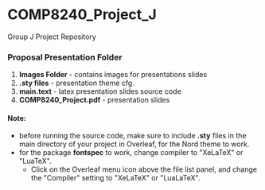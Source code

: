 # COMP8240_Project_J
Group J Project Repository

### Proposal Presentation Folder
1. __Images Folder__ - contains images for presentations slides
2. __.sty files__ - presentation theme cfg.
3. __main.text__ - latex presentation slides source code
4. __COMP8240_Project.pdf__ - presentation slides

#### Note:
* before running the source code, make sure to include __.sty__ files in the main directory of your project in Overleaf, for the Nord theme to work.
* for the package __fontspec__ to work, change compiler to "XeLaTeX" or "LuaTeX".
  * Click on the Overleaf menu icon above the file list panel, and change the "Compiler" setting to "XeLaTeX" or "LuaLaTeX".
